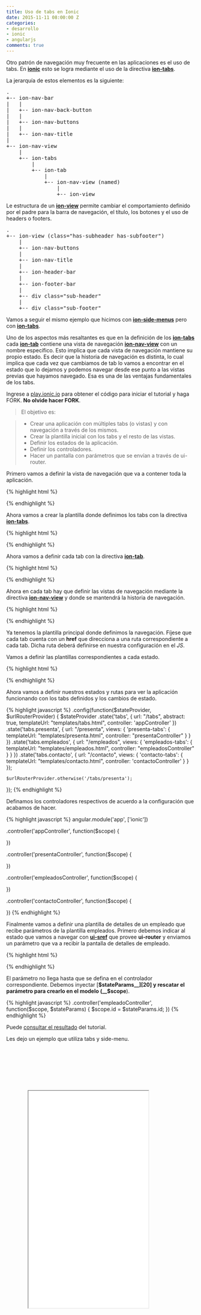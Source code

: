 ```yaml
---
title: Uso de tabs en Ionic
date: 2015-11-11 08:00:00 Z
categories:
- desarrollo
- ionic
- angularjs
comments: true
---
```


Otro patrón de navegación muy frecuente en las aplicaciones es el uso de tabs. En [__ionic__][4] esto se logra mediante el uso de la directiva [__ion-tabs__][3]. 

La jerarquía de estos elementos es la siguiente:

<pre>
.
+-- ion-nav-bar
|   |
|   +-- ion-nav-back-button
|   |
|   +-- ion-nav-buttons
|   |
|   +-- ion-nav-title
|
+-- ion-nav-view
    |
    +-- ion-tabs
        |
        +-- ion-tab
            |
            +-- ion-nav-view (named)
                |
                +-- ion-view
</pre>

Le estructura de un [__ion-view__][6] permite cambiar el comportamiento definido por el padre para la barra de navegación, el título, los botones y el uso de headers o footers.

<pre>
.
+-- ion-view (class="has-subheader has-subfooter")
    |
    +-- ion-nav-buttons
    |
    +-- ion-nav-title
    |
    +-- ion-header-bar
    |
    +-- ion-footer-bar
    |
    +-- div class="sub-header"
    |
    +-- div class="sub-footer"
</pre>

Vamos a seguir el mismo ejemplo que hicimos con [__ion-side-menus__][5] pero con [__ion-tabs__][3].

Uno de los aspectos más resaltantes es que en la definición de los [__ion-tabs__][3] cada [__ion-tab__][7] contiene una vista de navegación [__ion-nav-view__][8] con un nombre específico. Esto implica que cada vista de navegación mantiene su propio estado. Es decir que la historia de navegación es distinta, lo cual implica que cada vez que cambiamos de tab lo vamos a encontrar en el estado que lo dejamos y podemos navegar desde ese punto a las vistas previas que hayamos navegado. Esa es una de las ventajas fundamentales de los tabs.

Ingrese a [play.ionic.io][1] para obtener el código para iniciar el tutorial y haga FORK. __No olvide hacer FORK__.

  > El objetivo es:

  > - Crear una aplicación con múltiples tabs (o vistas) y con navegación a través de los mismos.
  > - Crear la plantilla inicial con los tabs y el resto de las vistas.
  > - Definir los estados de la aplicación.
  > - Definir los controladores.
  > - Hacer un pantalla con parámetros que se envían a través de ui-router.

Primero vamos a definir la vista de navegación que va a contener toda la aplicación.

{% highlight html  %}
<body ng-app="app">
<ion-nav-view>
</ion-nav-view>
{% endhighlight %}

Ahora vamos a crear la plantilla donde definimos los tabs con la directiva [__ion-tabs__][3].

{% highlight html  %}
<script id="templates/tabs.html" type="text/ng-template">
  <ion-tabs class="tabs-assertive tabs-icon-top">

  </ion-tabs>
</script>
{% endhighlight %}

Ahora vamos a definir cada tab con la directiva [__ion-tab__][7].

{% highlight html  %}
<script id="templates/tabs.html" type="text/ng-template">
  <ion-tabs class="tabs-assertive tabs-icon-top">
    <ion-tab title="Presentación" href="#/tabs/presenta" icon="ion-monitor">

    </ion-tab>
    <ion-tab title="Empleados" href="#/tabs/empleados" icon="ion-person-stalker">

    </ion-tab>
    <ion-tab title="Contacto" href="#/tabs/contacto" icon="ion-location">

    </ion-tab>
  </ion-tabs>
</script>
{% endhighlight %}

Ahora en cada tab hay que definir las vistas de navegación mediante la directiva [__ion-nav-view__][8] y donde se mantendrá la historia de navegación.

{% highlight html  %}
<script id="templates/tabs.html" type="text/ng-template">
  <ion-tabs class="tabs-assertive tabs-icon-top">
    <ion-tab title="Presentación" href="#/tabs/presenta" icon="ion-monitor">
      <ion-nav-view name="presenta-tabs">
      </ion-nav-view>
    </ion-tab>
    <ion-tab title="Empleados" href="#/tabs/empleados" icon="ion-person-stalker">
      <ion-nav-view name="empleados-tabs">
      </ion-nav-view>
    </ion-tab>
    <ion-tab title="Contacto" href="#/tabs/contacto" icon="ion-location">
      <ion-nav-view name="contacto-tabs">
      </ion-nav-view>
    </ion-tab>
  </ion-tabs>
</script>
{% endhighlight %}

Ya tenemos la plantilla principal donde definimos la navegación. Fíjese que cada tab cuenta con un __href__ que direcciona a una ruta correspondiente a cada tab. Dicha ruta deberá definirse en nuestra configuración en el *JS*.

Vamos a definir las plantillas correspondientes a cada estado.

{% highlight html  %}
<script id="templates/presenta.html" type="text/ng-template">
  <ion-view view-title="Presentación">
    <ion-content>
      <h1>Aquí presentamos</h1>
    </ion-content>
  </ion-view>
</script>

<script id="templates/empleados.html" type="text/ng-template">
  <ion-view view-title="Empleados">
    <ion-content>
      <ion-list>
        <ion-item>
          Empleado del mes
        </ion-item>
        <ion-item>
          Otro empleado
        </ion-item>
      </ion-list>
    </ion-content>
  </ion-view>
</script>

<script id="templates/contacto.html" type="text/ng-template">
  <ion-view view-title="Contacto">
    <ion-content>
      <h1>Contacto</h1>
    </ion-content>
  </ion-view>
</script>
{% endhighlight %}

Ahora vamos a definir nuestros estados y rutas para ver la aplicación funcionando con los tabs definidos y los cambios de estado.

{% highlight javascript  %}
.config(function($stateProvider, $urlRouterProvider) {
  $stateProvider
    .state('tabs', {
      url: "/tabs",
      abstract: true,
      templateUrl: "templates/tabs.html",
      controller: 'appController'
    })
    .state('tabs.presenta', {
      url: "/presenta",
      views: {
        'presenta-tabs': {
          templateUrl: "templates/presenta.html",
          controller: "presentaController"
        }
      }
    })
    .state('tabs.empleados', {
      url: "/empleados",
      views: {
        'empleados-tabs': {
          templateUrl: "templates/empleados.html",
          controller: "empleadosController"
        }
      }
    })
    .state('tabs.contacto', {
      url: "/contacto",
      views: {
        'contacto-tabs': {
          templateUrl: "templates/contacto.html",
          controller: 'contactoController'
        }
      }
    });
    
    $urlRouterProvider.otherwise('/tabs/presenta');
});
{% endhighlight %}

Definamos los controladores respectivos de acuerdo a la configuración que acabamos de hacer.

{% highlight javascript  %}
angular.module('app', ['ionic'])

.controller('appController', function($scope) {

})  

.controller('presentaController', function($scope) {

})

.controller('empleadosController', function($scope) {

})

.controller('contactoController', function($scope) {

})
{% endhighlight %}

Finalmente vamos a definir una plantilla de detalles de un empleado que recibe parámetros de la plantilla empleados.
Primero debemos indicar al estado que vamos a navegar con [__ui-sref__][19] que provee __ui-router__ y enviamos un parámetro que va a recibir la pantalla de detalles de empleado. 

{% highlight html  %}
<script id="templates/empleados.html" type="text/ng-template">
  <ion-view view-title="Empleados">
    <ion-content>
      <ion-list>
        <ion-item ui-sref="tabs.empleado({id:1})">
          Empleado del mes
        </ion-item>
        <ion-item ui-sref="tabs.empleado({id:2})">
          Otro empleado
        </ion-item>
      </ion-list>
    </ion-content>
  </ion-view>
</script>

<script id="templates/empleado.html" type="text/ng-template">
  <ion-view view-title="Empleado">
    <ion-content>
      <h1>Empleado {{id}}</h1>
    </ion-content>
  </ion-view>
</script>
{% endhighlight %}

El parámetro no llega hasta que se defina en el controlador correspondiente. Debemos inyectar [__$stateParams__][20] y rescatar el parámetro para crearlo en el modelo (__$scope__).

{% highlight javascript  %}
.controller('empleadoController', function($scope, $stateParams) {
  $scope.id = $stateParams.id;
})
{% endhighlight %}

Puede [consultar el resultado][2] del tutorial.

Les dejo un ejemplo que utiliza tabs y side-menu.

<style>
.phone {
  position: relative;
  z-index: 1;
  width: 380px;
  height: 810px;
  background: url("/img/phone.png") no-repeat right top;
  margin-left: 20px;
}
.embed_iframe {
  position: absolute;
  width: 320px !important;
  height: 578px;
  top: 114px;
  left: 37px;
}
</style>
<div>
  <div class="phone">
  <iframe height='578' scrolling='no' src='//codepen.io/aaramirez/embed/ojQOMO/?height=578&theme-id=20842&default-tab=result' frameborder='1px' allowtransparency='true' allowfullscreen='true' style="width: 100%; overflow: hidden;" class="embed_iframe">See the Pen <a href='http://codepen.io/aaramirez/pen/ojQOMO/'>Uso de menú lateral y tabs</a> by Alexander A. Ramírez M. (<a href='http://codepen.io/aaramirez'>@aaramirez</a>) on <a href='http://codepen.io'>CodePen</a>.
</iframe>
  </div>
</div>
<script async src="//assets.codepen.io/assets/embed/ei.js"></script>



[1]: http://play.ionic.io/app/528e2a0aa18f "Inicio del tutorial"
[2]: http://play.ionic.io/app/6efe2433bb02 "Resultado del tutorial"
[3]: http://ionicframework.com/docs/api/directive/ionTabs/ "ion-tabs"
[4]: http://ionicframework.com "ionic Framework"
[5]: http://ionicframework.com/docs/api/directive/ionSideMenus/ "ion-side-menus"
[6]: http://ionicframework.com/docs/api/directive/ionView/ "ion-view"
[7]: http://ionicframework.com/docs/api/directive/ionTab/ "ion-tab"
[8]: http://ionicframework.com/docs/api/directive/ionNavView/ "ion-nav-view"

[18]: http://angular-ui.github.io/ui-router/site/#/api/ui.router.router.$urlRouterProvider "$urlRouterProvider"
[19]: http://angular-ui.github.io/ui-router/site/#/api/ui.router.state.directive:ui-sref "ui-sref"
[20]: https://github.com/angular-ui/ui-router/wiki/URL-Routing#stateparams-service "$stateParams"